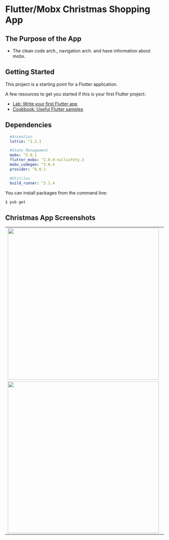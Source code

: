 # Flutter/Mobx Christmas Shopping App

## The Purpose of the App
- The clean code arch., navigation arch. and have information about mobx. 

## Getting Started

This project is a starting point for a Flutter application.

A few resources to get you started if this is your first Flutter project:

- [Lab: Write your first Flutter app](https://flutter.dev/docs/get-started/codelab)
- [Cookbook: Useful Flutter samples](https://flutter.dev/docs/cookbook)

## Dependencies

```yaml
  #Animation
  lottie: ^1.2.1

  #State Management
  mobx: ^2.0.1
  flutter_mobx: ^2.0.0-nullsafety.3
  mobx_codegen: ^2.0.4
  provider: ^6.0.1

  #Utitiles
  build_runner: ^2.1.4
```

You can install packages from the command line:

```bash
$ pub get

```


## Christmas App Screenshots

<table> 
  <tr>
     <td><img src="https://user-images.githubusercontent.com/45129432/147494059-affe1512-b728-4c3d-9826-71637ed6ab58.png"  height=480</td>
     <td><img src="https://user-images.githubusercontent.com/45129432/147494057-deacdd66-79eb-4306-956d-994886b69abb.png"  height=480></td>
  </tr>
  <tr>
  <td><img src="https://user-images.githubusercontent.com/45129432/147494051-b0e9066c-0eb1-4eba-a4f1-efa0d8a749ab.png"  height=480></td>
  <td><img src="https://user-images.githubusercontent.com/45129432/147494045-0601cb1e-b9f2-4058-8f65-295e5c7a6c33.png" height=480></td>
  </tr>
 </table>
